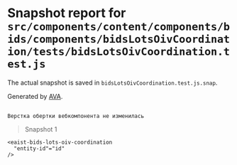 # Snapshot report for `src/components/content/components/bids/components/bidsLotsOivCoordination/tests/bidsLotsOivCoordination.test.js`

The actual snapshot is saved in `bidsLotsOivCoordination.test.js.snap`.

Generated by [AVA](https://avajs.dev).

## 
    Верстка обертки вебкомпонента не изменилась


> Snapshot 1

    <eaist-bids-lots-oiv-coordination
      "entity-id"="id"
    />
